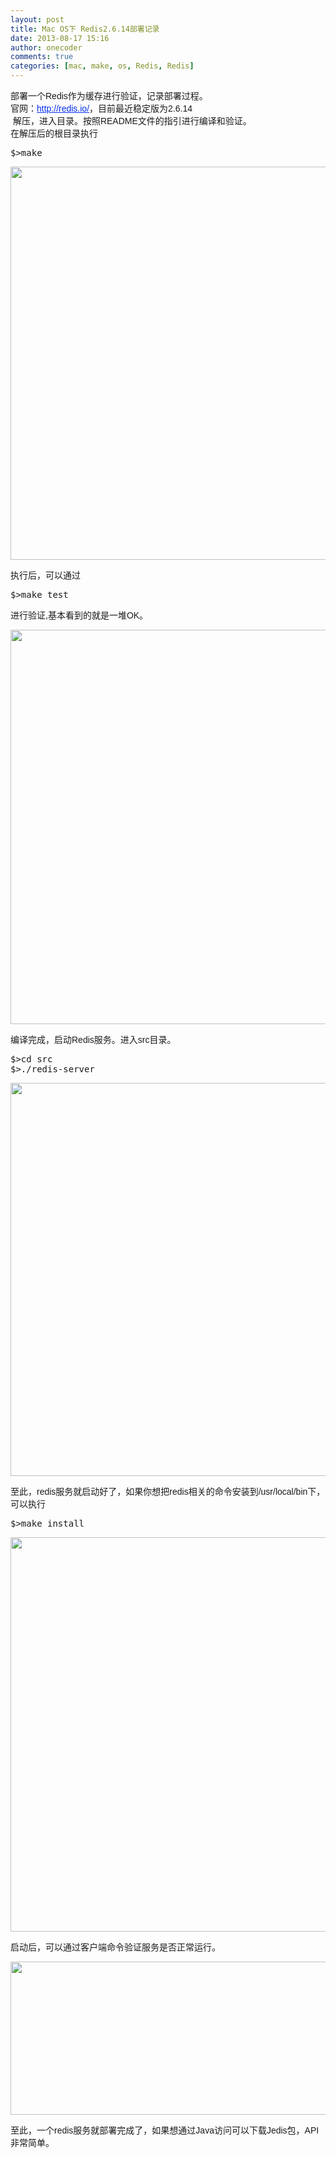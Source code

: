 ```yaml
---
layout: post
title: Mac OS下 Redis2.6.14部署记录
date: 2013-08-17 15:16
author: onecoder
comments: true
categories: [mac, make, os, Redis, Redis]
---
```

<p>
	<span style="font-size: 14px; font-family: Arial;">部署一个Redis作为缓存进行验证，记录部署过程。</span><br />
	<span style="font-size: 14px; font-family: Arial;">官网：</span><span style="font-size: 14px; font-family: Arial; color: rgb(4, 46, 238);"><u>http://redis.io/</u></span><span style="font-size: 14px; font-family: Arial;">，目前最近稳定版为2.6.14</span><br />
	<span style="font-size: 14px; font-family: Arial;">&nbsp;解压，进入目录。按照README文件的指引进行编译和验证。</span><br />
	<span style="font-size: 14px; font-family: Arial;">在解压后的根目录执行</span></p>
<pre class="brush:shell;first-line:1;pad-line-numbers:true;highlight:null;collapse:false;">
$&gt;make
</pre>
<p style="text-align: center;">
	<img alt="" src="http://onecoder.qiniudn.com/8wuliao/D5NwfLYI/4YJxH.jpg" style="width: 630px; height: 629px;" /></p>
<p>
	<span style="font-size: 14px; font-family: Arial;">执行后，可以通过</span></p>
<pre class="brush:shell;first-line:1;pad-line-numbers:true;highlight:null;collapse:false;">
$&gt;make test
</pre>
<p>
	<span style="font-size: 14px; font-family: Arial;">进行验证,基本看到的就是一堆OK。</span></p>
<p style="text-align: center;">
	<img alt="" src="http://onecoder.qiniudn.com/8wuliao/D5NwgrjH/F79po.jpg" style="width: 630px; height: 631px;" /></p>
<p>
	<span style="font-size: 14px; font-family: Arial;">编译完成，启动Redis服务。进入src目录。</span></p>
<pre class="brush:shell;first-line:1;pad-line-numbers:true;highlight:null;collapse:false;">
$&gt;cd src
$&gt;./redis-server
</pre>
<p style="text-align: center;">
	<img alt="" src="http://onecoder.qiniudn.com/8wuliao/D5NwgQjv/6UFY8.jpg" style="width: 630px; height: 629px;" /></p>
<p>
	<span style="font-size: 14px; font-family: Arial;">至此，redis服务就启动好了，如果你想把redis相关的命令安装到/usr/local/bin下，</span><br />
	<span style="font-size: 14px; font-family: Arial;">可以执行</span></p>
<pre class="brush:shell;first-line:1;pad-line-numbers:true;highlight:null;collapse:false;">
$&gt;make install
</pre>
<p style="text-align: center;">
	<img alt="" src="http://onecoder.qiniudn.com/8wuliao/D5NvW0mD/145AJr.jpg" style="width: 630px; height: 631px;" /></p>
<p>
	<span style="font-size: 14px; font-family: Arial;">启动后，可以通过客户端命令验证服务是否正常运行。</span></p>
<p style="text-align: center;">
	<img alt="" src="http://onecoder.qiniudn.com/8wuliao/D5NwgS1v/fuz6y.jpg" style="width: 630px; height: 245px;" /></p>
<p>
	<span style="font-size: 14px; font-family: Arial;">至此，一个redis服务就部署完成了，如果想通过Java访问可以下载Jedis包，API非常简单。 &nbsp; &nbsp;&nbsp;</span></p>

